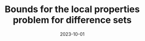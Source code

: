 ---
topic: Combinatorics
title: Bounds for the local properties problem for difference sets
date: 2023-10-01
pub:
coauthors:
arxiv: 2310.13999
slides: jmm-2024.pdf
poster:
blog:
video:
series: research
pdf:
notes:
---